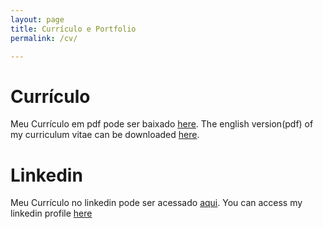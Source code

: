 ```yaml
---
layout: page
title: Currículo e Portfolio
permalink: /cv/

---
```

# Currículo
Meu Currículo em pdf pode ser baixado [here](/files/DanielNevesCurriculo.pdf).
The english version(pdf) of my curriculum vitae can be downloaded [here](/files/DanielNevesCurriculo.pdf).

# Linkedin
Meu Currículo no linkedin pode ser acessado <a href="https://www.linkedin.com/in/nevesdaniel/?locale=pt_BR">aqui</a>.
You can access my linkedin profile [here](https://www.linkedin.com/in/nevesdaniel/?locale=en_US)
